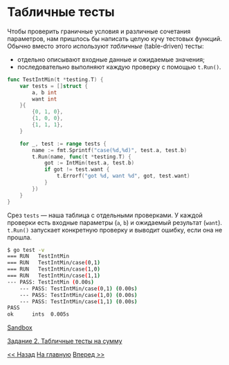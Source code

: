 # Табличные тесты

Чтобы проверить граничные условия и различные сочетания параметров, нам пришлось бы написать целую кучу тестовых функций. Обычно вместо этого используют *табличные* (table-driven) тесты:

* отдельно описывают входные данные и ожидаемые значения;
* последовательно выполняют каждую проверку с помощью `t.Run()`.

```go
func TestIntMin(t *testing.T) {
    var tests = []struct {
        a, b int
        want int
    }{
        {0, 1, 0},
        {1, 0, 0},
        {1, 1, 1},
    }

    for _, test := range tests {
        name := fmt.Sprintf("case(%d,%d)", test.a, test.b)
        t.Run(name, func(t *testing.T) {
            got := IntMin(test.a, test.b)
            if got != test.want {
                t.Errorf("got %d, want %d", got, test.want)
            }
        })
    }
}
```

Срез `tests` — наша таблица с отдельными проверками. У каждой проверки есть входные параметры (`a`, `b`) и ожидаемый результат (`want`). `t.Run()` запускает конкретную проверку и выводит ошибку, если она не прошла.

```bash
$ go test -v
=== RUN   TestIntMin
=== RUN   TestIntMin/case(0,1)
=== RUN   TestIntMin/case(1,0)
=== RUN   TestIntMin/case(1,1)
--- PASS: TestIntMin (0.00s)
    --- PASS: TestIntMin/case(0,1) (0.00s)
    --- PASS: TestIntMin/case(1,0) (0.00s)
    --- PASS: TestIntMin/case(1,1) (0.00s)
PASS
ok      ints  0.005s
```

[Sandbox](https://go.dev/play/p/Os42_Au3c8c)

[Задание 2. Табличные тесты на сумму](tasks/task2.md)

[<< Назад](about.md) [На главную](content.md) [Вперед >>](stubs-and-external-calls.md)